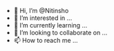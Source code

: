 - 👋 Hi, I’m @Nitinsho
- 👀 I’m interested in ...
- 🌱 I’m currently learning ...
- 💞️ I’m looking to collaborate on ...
- 📫 How to reach me ...

<!---
Nitinsho/Nitinsho is a ✨ special ✨ repository because its `README.md` (this file) appears on your GitHub profile.
You can click the Preview link to take a look at your changes.
--->

